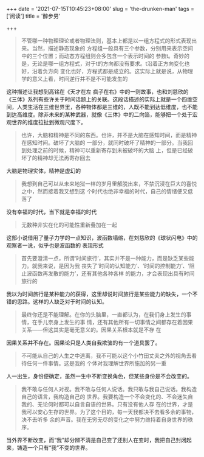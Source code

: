 +++
date = '2021-07-15T10:45:23+08:00'
slug = 'the-drunken-man'
tags = ['阅读']
title = '醉步男'

+++

> 不管哪一种物理理论或者物理法则，基本上都是以一组方程式的形式表现出来。当然，描述静态现象的
方程组一般具有三个参数，分别用来表示空间中的三个位置；而动态方程组则会多包含一个表示时间的
参数t。奇妙的是，无论是哪一组方程式，对于t的方向都没有要求。t沿着正方向变化也好，沿着负方向
变化也好，方程式都是成立的。这实际上就是说，从物理学的意义上看，时间逆行并不是不可能发生的

这种描述让我想到高铭在《天才在左 疯子在右》中的一则故事，也和刘慈欣的《三体》系列有些许关于时间话题上的关联。这段话描述的实际上就是一个四维空间，人类生活在三维世界里，各种物体都是三维的，人既不能到达低维度，也不能到达高维度。除非未来的某种武器，就像《三体》中的二向箔，能够把一个处于宏观世界的维度拉扯到微观尺度下。

> 也许，大脑和精神是不同的东西。也许，并不是大脑在感知时间，而是精神在感知时间。破坏了大脑的
一部分，就同时破坏了精神的一部分。当我回到处理之前的时候，精神可以重新寄存到未被破坏的大脑
上，但是已经破坏了的精神却无法再寄存回去

大脑是物理实体，精神是虚幻的

> 我想到自己可以从未来地狱一样的岁月里解脱出来，不禁沉浸在巨大的喜悦之中，然而接着我又想到这
个时代也绝非幸福的时代，自己的情绪便又低落了

没有幸福的时代，当下就是幸福的时代

> 无数种非实在化的可能性重新叠加在一起

这部小说借用了量子力学的一点知识，波函数塌缩，在刘慈欣的《球状闪电》中的观察者一说，似乎也是波函数的
表现形式

> 首先要澄清一点，所谓‘时间旅行’，其实并不是一种能力，而是缺乏某些能力。就我来说，是因为我
丧失了‘时间的认知能力’、‘时间的控制能力’、‘阻止波函数再发散的能力’，还有其他各种各样
的能力，才会表现出具有时间旅行的

我以为时间旅行是某种能力的获得，这里却说时间旅行是某些能力的缺失，一个不错的思路。这样的人缺乏对于时间的认知。

> 最终你还是不能理解。在你的头脑里，一直都认为，在我们身上发生的事情，在手儿奈身上发生的事
情，还有其他所有一切事情之间都存在着因果关系——但这其实是毫无意义的。因果关系根本就是不存
在

因果关系并不存在。因果论只是人类自我欺骗的有一个道具罢了。

> 不可能从自己的人生之中逃离，我不可能以这个小竹田丈夫之外的视角去看待任何一件事情。这是我的
个体对我理解世界所施加的另一重

人一出生，身份便确定，虽然一生中不断变换角色，但某些身份是不会改变的。

> 我不敢与任何人对视。我不敢与任何人说话。我只敢与我自己说话。我构造自己的语言，我构造自己的
世界。我要构造一个不会变化的、不会迷失自我的、无论何时都可以自言自语的世界。只有没有他人存
在的世界，才是我可以安心生存的世界。为了这个目的，每一天我都决不去看多余的事物，决不去听多
余的声音。我在无穷无尽的变化之中努力维持着自身世界的秩序。

当外界不断改变，而“我”却分辨不清是自己变了还别人在变时，我把自己封闭起来，铸造一个只有“我”不变的世界。
